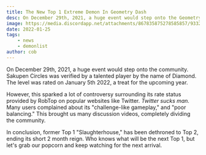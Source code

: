 ```yaml
---
title: The New Top 1 Extreme Demon In Geometry Dash
desc: On December 29th, 2021, a huge event would step onto the Geometry Dash community. Sakupen Circles was verified by a talented player by the name of Diamond.
image: https://media.discordapp.net/attachments/867835875278585857/933227091158257664/Untitled233_20220106224535.png?width=1202&height=676
date: 2022-01-25
tags:
    - news
    - demonlist
author: cob
---
```


On December 29th, 2021, a huge event would step onto the community. Sakupen Circles was verified by a talented player by the name of Diamond. The level was rated on January 5th 2022, a treat for the upcoming year.

However, this sparked a lot of controversy surrounding its rate status provided by RobTop on popular websites like Twitter. *Twitter sucks man.* Many users complained about its "challenge-like gameplay," and "poor balancing." This brought us many discussion videos, completely dividing the community. 

In conclusion, former Top 1 "Slaughterhouse," has been dethroned to Top 2, ending its short 2 month reign. Who knows what will be the next Top 1, but let's grab our popcorn and keep watching for the next arrival.